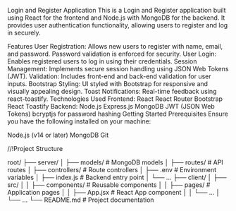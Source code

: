 Login and Register Application
This is a Login and Register application built using React for the frontend and Node.js with MongoDB for the backend. It provides user authentication functionality, allowing users to register and log in securely.

Features
User Registration: Allows new users to register with name, email, and password. Password validation is enforced for security.
User Login: Enables registered users to log in using their credentials.
Session Management: Implements secure session handling using JSON Web Tokens (JWT).
Validation: Includes front-end and back-end validation for user inputs.
Bootstrap Styling: UI styled with Bootstrap for responsive and visually appealing design.
Toast Notifications: Real-time feedback using react-toastify.
Technologies Used
Frontend:
React
React Router
Bootstrap
React Toastify
Backend:
Node.js
Express.js
MongoDB
JWT (JSON Web Tokens)
bcryptjs for password hashing
Getting Started
Prerequisites
Ensure you have the following installed on your machine:

Node.js (v14 or later)
MongoDB
Git

//!Project Structure

root/
├── server/
│ ├── models/ # MongoDB models
│ ├── routes/ # API routes
│ ├── controllers/ # Route controllers
│ ├── .env # Environment variables
│ ├── index.js # Backend entry point
│ └── ...
├── client/
│ ├── src/
│ │ ├── components/ # Reusable components
│ │ ├── pages/ # Application pages
│ │ ├── App.jsx # React App component
│ │ └── ...
│ └── ...
└── README.md # Project documentation
